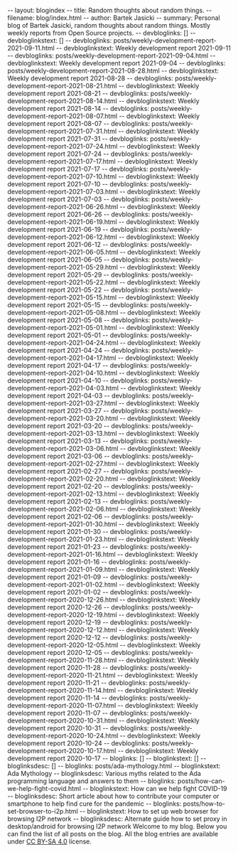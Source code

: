 -- layout: blogindex
-- title: Random thoughts about random things.
-- filename: blog/index.html
-- author: Bartek Jasicki
-- summary: Personal blog of Bartek Jasicki, random thoughts about random things. Mostly weekly reports from Open Source projects.
-- devbloglinks: []
-- devbloglinkstext: []
-- devbloglinks: posts/weekly-development-report-2021-09-11.html
-- devbloglinkstext: Weekly development report 2021-09-11
-- devbloglinks: posts/weekly-development-report-2021-09-04.html
-- devbloglinkstext: Weekly development report 2021-09-04
-- devbloglinks: posts/weekly-development-report-2021-08-28.html
-- devbloglinkstext: Weekly development report 2021-08-28
-- devbloglinks: posts/weekly-development-report-2021-08-21.html
-- devbloglinkstext: Weekly development report 2021-08-21
-- devbloglinks: posts/weekly-development-report-2021-08-14.html
-- devbloglinkstext: Weekly development report 2021-08-14
-- devbloglinks: posts/weekly-development-report-2021-08-07.html
-- devbloglinkstext: Weekly development report 2021-08-07
-- devbloglinks: posts/weekly-development-report-2021-07-31.html
-- devbloglinkstext: Weekly development report 2021-07-31
-- devbloglinks: posts/weekly-development-report-2021-07-24.html
-- devbloglinkstext: Weekly development report 2021-07-24
-- devbloglinks: posts/weekly-development-report-2021-07-17.html
-- devbloglinkstext: Weekly development report 2021-07-17
-- devbloglinks: posts/weekly-development-report-2021-07-10.html
-- devbloglinkstext: Weekly development report 2021-07-10
-- devbloglinks: posts/weekly-development-report-2021-07-03.html
-- devbloglinkstext: Weekly development report 2021-07-03
-- devbloglinks: posts/weekly-development-report-2021-06-26.html
-- devbloglinkstext: Weekly development report 2021-06-26
-- devbloglinks: posts/weekly-development-report-2021-06-19.html
-- devbloglinkstext: Weekly development report 2021-06-19
-- devbloglinks: posts/weekly-development-report-2021-06-12.html
-- devbloglinkstext: Weekly development report 2021-06-12
-- devbloglinks: posts/weekly-development-report-2021-06-05.html
-- devbloglinkstext: Weekly development report 2021-06-05
-- devbloglinks: posts/weekly-development-report-2021-05-29.html
-- devbloglinkstext: Weekly development report 2021-05-29
-- devbloglinks: posts/weekly-development-report-2021-05-22.html
-- devbloglinkstext: Weekly development report 2021-05-22
-- devbloglinks: posts/weekly-development-report-2021-05-15.html
-- devbloglinkstext: Weekly development report 2021-05-15
-- devbloglinks: posts/weekly-development-report-2021-05-08.html
-- devbloglinkstext: Weekly development report 2021-05-08
-- devbloglinks: posts/weekly-development-report-2021-05-01.html
-- devbloglinkstext: Weekly development report 2021-05-01
-- devbloglinks: posts/weekly-development-report-2021-04-24.html
-- devbloglinkstext: Weekly development report 2021-04-24
-- devbloglinks: posts/weekly-development-report-2021-04-17.html
-- devbloglinkstext: Weekly development report 2021-04-17
-- devbloglinks: posts/weekly-development-report-2021-04-10.html
-- devbloglinkstext: Weekly development report 2021-04-10
-- devbloglinks: posts/weekly-development-report-2021-04-03.html
-- devbloglinkstext: Weekly development report 2021-04-03
-- devbloglinks: posts/weekly-development-report-2021-03-27.html
-- devbloglinkstext: Weekly development report 2021-03-27
-- devbloglinks: posts/weekly-development-report-2021-03-20.html
-- devbloglinkstext: Weekly development report 2021-03-20
-- devbloglinks: posts/weekly-development-report-2021-03-13.html
-- devbloglinkstext: Weekly development report 2021-03-13
-- devbloglinks: posts/weekly-development-report-2021-03-06.html
-- devbloglinkstext: Weekly development report 2021-03-06
-- devbloglinks: posts/weekly-development-report-2021-02-27.html
-- devbloglinkstext: Weekly development report 2021-02-27
-- devbloglinks: posts/weekly-development-report-2021-02-20.html
-- devbloglinkstext: Weekly development report 2021-02-20
-- devbloglinks: posts/weekly-development-report-2021-02-13.html
-- devbloglinkstext: Weekly development report 2021-02-13
-- devbloglinks: posts/weekly-development-report-2021-02-06.html
-- devbloglinkstext: Weekly development report 2021-02-06
-- devbloglinks: posts/weekly-development-report-2021-01-30.html
-- devbloglinkstext: Weekly development report 2021-01-30
-- devbloglinks: posts/weekly-development-report-2021-01-23.html
-- devbloglinkstext: Weekly development report 2021-01-23
-- devbloglinks: posts/weekly-development-report-2021-01-16.html
-- devbloglinkstext: Weekly development report 2021-01-16
-- devbloglinks: posts/weekly-development-report-2021-01-09.html
-- devbloglinkstext: Weekly development report 2021-01-09
-- devbloglinks: posts/weekly-development-report-2021-01-02.html
-- devbloglinkstext: Weekly development report 2021-01-02
-- devbloglinks: posts/weekly-development-report-2020-12-26.html
-- devbloglinkstext: Weekly development report 2020-12-26
-- devbloglinks: posts/weekly-development-report-2020-12-19.html
-- devbloglinkstext: Weekly development report 2020-12-19
-- devbloglinks: posts/weekly-development-report-2020-12-12.html
-- devbloglinkstext: Weekly development report 2020-12-12
-- devbloglinks: posts/weekly-development-report-2020-12-05.html
-- devbloglinkstext: Weekly development report 2020-12-05
-- devbloglinks: posts/weekly-development-report-2020-11-28.html
-- devbloglinkstext: Weekly development report 2020-11-28
-- devbloglinks: posts/weekly-development-report-2020-11-21.html
-- devbloglinkstext: Weekly development report 2020-11-21
-- devbloglinks: posts/weekly-development-report-2020-11-14.html
-- devbloglinkstext: Weekly development report 2020-11-14
-- devbloglinks: posts/weekly-development-report-2020-11-07.html
-- devbloglinkstext: Weekly development report 2020-11-07
-- devbloglinks: posts/weekly-development-report-2020-10-31.html
-- devbloglinkstext: Weekly development report 2020-10-31
-- devbloglinks: posts/weekly-development-report-2020-10-24.html
-- devbloglinkstext: Weekly development report 2020-10-24
-- devbloglinks: posts/weekly-development-report-2020-10-17.html
-- devbloglinkstext: Weekly development report 2020-10-17
-- bloglinks: []
-- bloglinkstext: []
-- bloglinksdesc: []
-- bloglinks: posts/ada-mythology.html
-- bloglinkstext: Ada Mythology
-- bloglinksdesc: Various myths related to the Ada programming language and answers to them
-- bloglinks: posts/how-can-we-help-fight-covid.html
-- bloglinkstext: How can we help fight COVID-19
-- bloglinksdesc: Short article about how to contribute your computer or smartphone to help find cure for the pandemic
-- bloglinks: posts/how-to-set-browser-to-i2p.html
-- bloglinkstext: How to set up web browser for browsing I2P network
-- bloglinksdesc: Alternate guide how to set proxy in desktop/android for browsing I2P network
Welcome to my blog. Below you can find the list of all posts on the blog. All
the blog entries are available under [CC BY-SA 4.0](https://creativecommons.org/licenses/by-sa/4.0/deed.en)
license.
